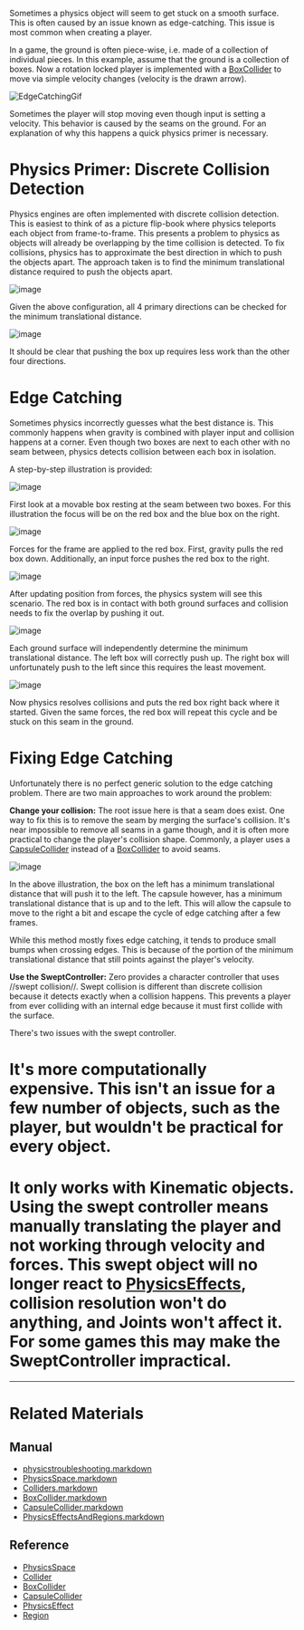 Sometimes a physics object will seem to get stuck on a smooth surface. This is often caused by an issue known as edge-catching. This issue is most common when creating a player.

In a game, the ground is often piece-wise, i.e. made of a collection of individual pieces. In this example, assume that the ground is a collection of boxes. Now a rotation locked player is implemented with a [BoxCollider](https://github.com/zeroengineteam/ZeroDocs/zero_editor_documentation/zeromanual/physics/physicstroubleshooting/Colliders/BoxCollider.markdown) to move via simple velocity changes (velocity is the drawn arrow). 



![EdgeCatchingGif](https://media.githubusercontent.com/media/zeroengineteam/ZeroFiles/master/doc_files/46367.gif)


Sometimes the player will stop moving even though input is setting a velocity. This behavior is caused by the seams on the ground. For an explanation of why this happens a quick physics primer is necessary.

 #  Physics Primer: Discrete Collision Detection
Physics engines are often implemented with discrete collision detection. This is easiest to think of as a picture flip-book where physics teleports each object from frame-to-frame. This presents a problem to physics as objects will already be overlapping by the time collision is detected. To fix collisions, physics has to approximate the best direction in which to push the objects apart. The approach taken is to find the minimum translational distance required to push the objects apart.



![image](https://media.githubusercontent.com/media/zeroengineteam/ZeroFiles/master/doc_files/46368.png)

Given the above configuration, all 4 primary directions can be checked for the minimum translational distance.



![image](https://media.githubusercontent.com/media/zeroengineteam/ZeroFiles/master/doc_files/46370.png)

It should be clear that pushing the box up requires less work than the other four directions.

 #  Edge Catching
Sometimes physics incorrectly guesses what the best distance is. This commonly happens when gravity is combined with player input and collision happens at a corner. Even though two boxes are next to each other with no seam between, physics detects collision between each box in isolation.

A step-by-step illustration is provided:



![image](https://media.githubusercontent.com/media/zeroengineteam/ZeroFiles/master/doc_files/46372.png)

First look at a movable box resting at the seam between two boxes. For this illustration the focus will be on the red box and the blue box on the right.



![image](https://media.githubusercontent.com/media/zeroengineteam/ZeroFiles/master/doc_files/46374.png)

Forces for the frame are applied to the red box.  First, gravity pulls the red box down. Additionally, an input force pushes the red box to the right.



![image](https://media.githubusercontent.com/media/zeroengineteam/ZeroFiles/master/doc_files/46376.png)

After updating position from forces, the physics system will see this scenario. The red box is in contact with both ground surfaces and collision needs to fix the overlap by pushing it out.



![image](https://media.githubusercontent.com/media/zeroengineteam/ZeroFiles/master/doc_files/46378.png)

Each ground surface will independently determine the minimum translational distance. The left box will correctly push up. The right box will unfortunately push to the left since this requires the least movement.



![image](https://media.githubusercontent.com/media/zeroengineteam/ZeroFiles/master/doc_files/46380.png)

Now physics resolves collisions and puts the red box right back where it started. Given the same forces, the red box will repeat this cycle and be stuck on this seam in the ground.

 #  Fixing Edge Catching

Unfortunately there is no perfect generic solution to the edge catching problem. There are two main approaches to work around the problem:

**Change your collision:** The root issue here is that a seam does exist. One way to fix this is to remove the seam by merging the surface's collision. It's near impossible to remove all seams in a game though, and it is often more practical to change the player's collision shape. Commonly, a player uses a [CapsuleCollider](https://github.com/zeroengineteam/ZeroDocs/zero_editor_documentation/zeromanual/physics/physicstroubleshooting/Colliders/CapsuleCollider.markdown) instead of a [BoxCollider](https://github.com/zeroengineteam/ZeroDocs/zero_editor_documentation/zeromanual/physics/physicstroubleshooting/Colliders/BoxCollider.markdown) to avoid seams.



![image](https://media.githubusercontent.com/media/zeroengineteam/ZeroFiles/master/doc_files/46382.png)

In the above illustration, the box on the left has a minimum translational distance that will push it to the left. The capsule however, has a minimum translational distance that is up and to the left. This will allow the capsule to move to the right a bit and escape the cycle of edge catching after a few frames. 

While this method mostly fixes edge catching, it tends to produce small bumps when crossing edges. This is because of the portion of the minimum translational distance that still points against the player's velocity.

**Use the SweptController:** Zero provides a character controller that uses //swept collision//. Swept collision is different than discrete collision because it detects exactly when a collision happens. This prevents a player from ever colliding with an internal edge because it must first collide with the surface.

There's two issues with the swept controller.
 # It's more computationally expensive. This isn't an issue for a few number of objects, such as the player, but wouldn't be practical for every object.
 # It only works with Kinematic objects. Using the swept controller means manually translating the player and not working through velocity and forces. This swept object will no longer react to [PhysicsEffects](https://github.com/zeroengineteam/ZeroDocs/zero_editor_documentation/zeromanual/physics/physicstroubleshooting/PhysicsEffectsAndRegions.markdown), collision resolution won't do anything, and Joints won't affect it. For some games this may make the SweptController impractical.

---
 #  Related Materials
 ##  Manual
- [physicstroubleshooting.markdown](https://github.com/zeroengineteam/ZeroDocs/zero_editor_documentation/zeromanual/physics/physicstroubleshooting.markdown)
- [PhysicsSpace.markdown](https://github.com/zeroengineteam/ZeroDocs/zero_editor_documentation/zeromanual/physics/physicstroubleshooting/PhysicsSpace.markdown)
- [Colliders.markdown](https://github.com/zeroengineteam/ZeroDocs/zero_editor_documentation/zeromanual/physics/physicstroubleshooting/Colliders.markdown)
- [BoxCollider.markdown](https://github.com/zeroengineteam/ZeroDocs/zero_editor_documentation/zeromanual/physics/physicstroubleshooting/Colliders/BoxCollider.markdown)
- [CapsuleCollider.markdown](https://github.com/zeroengineteam/ZeroDocs/zero_editor_documentation/zeromanual/physics/physicstroubleshooting/Colliders/CapsuleCollider.markdown)
- [PhysicsEffectsAndRegions.markdown](https://github.com/zeroengineteam/ZeroDocs/zero_editor_documentation/zeromanual/physics/physicstroubleshooting/PhysicsEffectsAndRegions.markdown)
 ##  Reference
- [PhysicsSpace](https://github.com/zeroengineteam/ZeroDocs/code_reference/class_reference/PhysicsSpace.markdown)
- [Collider](https://github.com/zeroengineteam/ZeroDocs/code_reference/class_reference/Collider.markdown)
- [BoxCollider](https://github.com/zeroengineteam/ZeroDocs/code_reference/class_reference/BoxCollider.markdown)
- [CapsuleCollider](https://github.com/zeroengineteam/ZeroDocs/code_reference/class_reference/CapsuleCollider.markdown)
- [PhysicsEffect](https://github.com/zeroengineteam/ZeroDocs/code_reference/class_reference/PhysicsEffect.markdown)
- [Region](https://github.com/zeroengineteam/ZeroDocs/code_reference/class_reference/Region.markdown) 

 